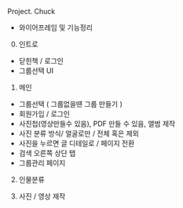 Project. Chuck

- 와이어프레임 및 기능정리

0. 인트로
- 닫힌책 / 로그인
- 그룹선택 UI

1. 메인
- 그룹선택 ( 그룹없을떈 그룹 만들기 )
- 회원가입 / 로그인
- 사진첩(영상만들수 있음), PDF 만들 수 있음, 앨범 제작
- 사진 분류 방식/ 얼굴로만 / 전체 혹은 제외
- 사진을 누르면 글 디테일로 / 페이지 전환
- 검색 오른쪽 상단 탭
- 그룹관리 페이지


2. 인물분류

3. 사진 / 영상 제작
